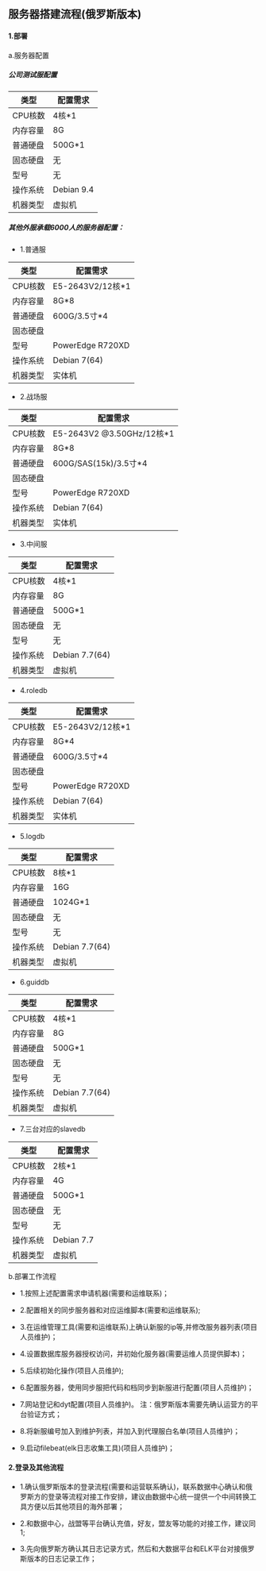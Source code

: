 ## 服务器搭建流程(俄罗斯版本)
#### 1.部署
a.服务器配置

##### 公司测试服配置  

|类型|配置需求 
|---|-----|  
|CPU核数|4核*1|
|内存容量|8G|
|普通硬盘|500G*1|
|固态硬盘|无|
|型号|无|
|操作系统|Debian 9.4|
|机器类型|虚拟机|
  
##### 其他外服承载6000人的服务器配置：  

- 1.普通服  

|类型|配置需求 
|---|-----|  
|CPU核数|E5-2643V2/12核*1|
|内存容量|8G*8|
|普通硬盘|600G/3.5寸*4|
|固态硬盘||
|型号|PowerEdge R720XD|
|操作系统|Debian 7(64)|
|机器类型|实体机|

- 2.战场服  

|类型|配置需求 
|---|-----|  
|CPU核数|E5-2643V2 @3.50GHz/12核*1|
|内存容量|8G*8|
|普通硬盘|600G/SAS(15k)/3.5寸*4|
|固态硬盘||
|型号|PowerEdge R720XD|
|操作系统|Debian 7(64)|
|机器类型|实体机|

- 3.中间服  

|类型|配置需求 
|---|-----|  
|CPU核数|4核*1|
|内存容量|8G|
|普通硬盘|500G*1|
|固态硬盘|无|
|型号|无|
|操作系统|Debian 7.7(64)|
|机器类型|虚拟机|

- 4.roledb  

|类型|配置需求 
|---|-----|  
|CPU核数|E5-2643V2/12核*1|
|内存容量|8G*4|
|普通硬盘|600G/3.5寸*4|
|固态硬盘||
|型号|PowerEdge R720XD|
|操作系统|Debian 7(64)|
|机器类型|实体机|

- 5.logdb  

|类型|配置需求 
|---|-----|  
|CPU核数|8核*1|
|内存容量|16G|
|普通硬盘|1024G*1|
|固态硬盘|无|
|型号|无|
|操作系统|Debian 7.7(64)|
|机器类型|虚拟机|

- 6.guiddb  

|类型|配置需求 
|---|-----|  
|CPU核数|4核*1|
|内存容量|8G|
|普通硬盘|500G*1|
|固态硬盘|无|
|型号|无|
|操作系统|Debian 7.7(64)|
|机器类型|虚拟机|

- 7.三台对应的slavedb  

|类型|配置需求 
|---|-----|  
|CPU核数|2核*1|
|内存容量|4G|
|普通硬盘|500G*1|
|固态硬盘|无|
|型号|无|
|操作系统|Debian 7.7|
|机器类型|虚拟机|

b.部署工作流程  

- 1.按照上述配置需求申请机器(需要和运维联系)；  

- 2.配置相关的同步服务器和对应运维脚本(需要和运维联系);

- 3.在运维管理工具(需要和运维联系)上确认新服的ip等,并修改服务器列表(项目人员维护)；

- 4.设置数据库服务器授权访问，并初始化服务器(需要运维人员提供脚本)；

- 5.后续初始化操作(项目人员维护);
 
- 6.配置服务器，使用同步服把代码和档同步到新服进行配置(项目人员维护)；

- 7.网站登记和dyt配置(项目人员维护)。 注：俄罗斯版本需要先确认运营方的平台验证方式；

- 8.将新服编号加入到维护列表，并加入到代理服白名单(项目人员维护)；

- 9.启动filebeat(elk日志收集工具)(项目人员维护)；

#### 2.登录及其他流程

- 1.确认俄罗斯版本的登录流程(需要和运营联系确认)，联系数据中心确认和俄罗斯方的登录等流程对接工作安排，建议由数据中心统一提供一个中间转换工具方便以后其他项目的海外部署；

- 2.和数据中心，战盟等平台确认充值，好友，盟友等功能的对接工作，建议同1;

- 3.先向俄罗斯方确认其日志记录方式，然后和大数据平台和ELK平台对接俄罗斯版本的日志记录工作；
